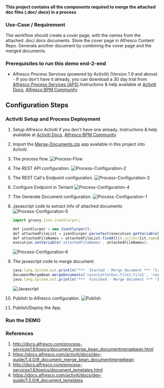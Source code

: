 #### This project contains all the components required to merge the attached doc files (.doc/.docx) in a process

### Use-Case / Requirement
The workflow should create a cover page, with the names from the attached .doc/.docx documents. 
Store the cover page in Alfresco Content Repo. 
Generate another document by combining the cover page and the merged documents.

### Prerequisites to run this demo end-2-end

* Alfresco Process Services (powered by Activiti) (Version 1.9 and above) - If you don't have it already, you can download a 30 day trial from [Alfresco Process Services (APS)](https://www.alfresco.com/products/business-process-management/alfresco-activiti).Instructions & help available at [Activiti Docs](http://docs.alfresco.com/activiti/docs/), [Alfresco BPM Community](https://community.alfresco.com/community/bpm)


## Configuration Steps

### Activiti Setup and Process Deployment
1. Setup Alfresco Activiti if you don't have one already. Instructions & help available at [Activiti Docs](http://docs.alfresco.com/activiti/docs/), [Alfresco BPM Community](https://community.alfresco.com/community/bpm)
2. Import the [Merge-Documents.zip](Merge-Documents.zip) app available in this project into Activiti.
3. The process flow.  ![Process-Flow](Process-Flow.png)
4. The REST API configuration. ![Process-Configuration-2](Process-Configuration-2.png)
5. The REST Call's Endpoint configuration.  ![Process-Configuration-3](Process-Configuration-3.png)
6. Configure Endpoint in Tentant  ![Process-Configuration-4](Process-Configuration-4.png)
7. The Generate Document configuration. ![Process-Configuration-1](Process-Configuration-1.png)
8. Javascript code to extract info of attached documents ![Process-Configuration-5](Process-Configuration-5.png)
    ```javascript
    import groovy.json.JsonSlurper;

    def jsonSlurper = new JsonSlurper();
    def attachedFileList = jsonSlurper.parseText(execution.getVariable('attachedFiles'));
    def attachedFileNames = attachedFileList.findAll().collect{it.name};
    execution.setVariable('attachedFileNames', attachedFileNames);
    ```
    ![Process-Configuration-6](Process-Configuration-6.png)
9. The javascript code to merge document. 
    ```javascript
    java.lang.System.out.println("***  Started - Merge document *** ");
    documentMergeBean.mergeDocuments('coverLetterDoc;file1;file2', 'coverLetterDoc', execution);
    java.lang.System.out.println("***  Finished - Merge document *** ");
    ```

    ![Javascript](Javascript.png)

10. Publish to Alfresco configuration. ![Publish](Publish.png)
11. Publish/Deploy the App.



### Run the DEMO

### References
1. http://docs.alfresco.com/process-services1.6/topics/document_merge_bean_documentmergebean.html
2. https://docs.alfresco.com/activiti/docs/dev-guide/1.4.0/#_document_merge_bean_documentmergebean
3. http://docs.alfresco.com/process-services1.6/topics/document_templates.html
4. https://docs.alfresco.com/activiti/docs/dev-guide/1.5.0/#_document_templates
